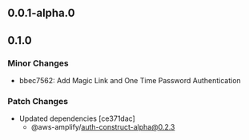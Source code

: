 ## 0.0.1-alpha.0

## 0.1.0

### Minor Changes

- bbec7562: Add Magic Link and One Time Password Authentication

### Patch Changes

- Updated dependencies [ce371dac]
  - @aws-amplify/auth-construct-alpha@0.2.3
